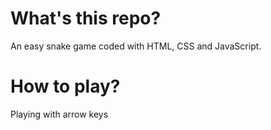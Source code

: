 # What's this repo?

An easy snake game coded with HTML, CSS and JavaScript.

# How to play?

Playing with arrow keys 

